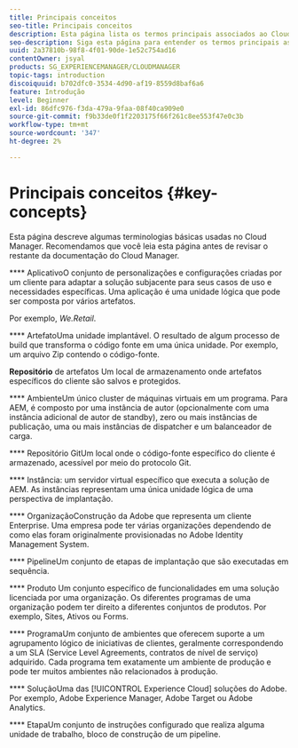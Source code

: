 ```yaml
---
title: Principais conceitos
seo-title: Principais conceitos
description: Esta página lista os termos principais associados ao Cloud Manager.
seo-description: Siga esta página para entender os termos principais associados ao Cloud Manager.
uuid: 2a37810b-98f8-4f01-90de-1e52c754ad16
contentOwner: jsyal
products: SG_EXPERIENCEMANAGER/CLOUDMANAGER
topic-tags: introduction
discoiquuid: b702dfc0-3534-4d90-af19-8559d8baf6a6
feature: Introdução
level: Beginner
exl-id: 86dfc976-f3da-479a-9faa-08f40ca909e0
source-git-commit: f9b33de0f1f2203175f66f261c8ee553f47e0c3b
workflow-type: tm+mt
source-wordcount: '347'
ht-degree: 2%

---
```


# Principais conceitos {#key-concepts}

Esta página descreve algumas terminologias básicas usadas no Cloud Manager. Recomendamos que você leia esta página antes de revisar o restante da documentação do Cloud Manager.

**** AplicativoO conjunto de personalizações e configurações criadas por um cliente para adaptar a solução subjacente para seus casos de uso e necessidades específicas. Uma aplicação é uma unidade lógica que pode ser composta por vários artefatos.

Por exemplo, *We.Retail*.

**** ArtefatoUma unidade implantável. O resultado de algum processo de build que transforma o código fonte em uma única unidade. Por exemplo, um arquivo Zip contendo o código-fonte.

**Repositório** de artefatos Um local de armazenamento onde artefatos específicos do cliente são salvos e protegidos.

**** AmbienteUm único cluster de máquinas virtuais em um programa. Para AEM, é composto por uma instância de autor (opcionalmente com uma instância adicional de autor de standby), zero ou mais instâncias de publicação, uma ou mais instâncias de dispatcher e um balanceador de carga.

**** Repositório GitUm local onde o código-fonte específico do cliente é armazenado, acessível por meio do protocolo Git.

**** Instância: um servidor virtual específico que executa a solução de AEM. As instâncias representam uma única unidade lógica de uma perspectiva de implantação.

**** OrganizaçãoConstrução da Adobe que representa um cliente Enterprise. Uma empresa pode ter várias organizações dependendo de como elas foram originalmente provisionadas no Adobe Identity Management System.

**** PipelineUm conjunto de etapas de implantação que são executadas em sequência.

**** Produto Um conjunto específico de funcionalidades em uma solução licenciada por uma organização. Os diferentes programas de uma organização podem ter direito a diferentes conjuntos de produtos. Por exemplo, Sites, Ativos ou Forms.

**** ProgramaUm conjunto de ambientes que oferecem suporte a um agrupamento lógico de iniciativas de clientes, geralmente correspondendo a um SLA (Service Level Agreements, contratos de nível de serviço) adquirido. Cada programa tem exatamente um ambiente de produção e pode ter muitos ambientes não relacionados à produção.

**** SoluçãoUma das  [!UICONTROL Experience Cloud] soluções do Adobe. Por exemplo, Adobe Experience Manager, Adobe Target ou Adobe Analytics.

**** EtapaUm conjunto de instruções configurado que realiza alguma unidade de trabalho, bloco de construção de um pipeline.
